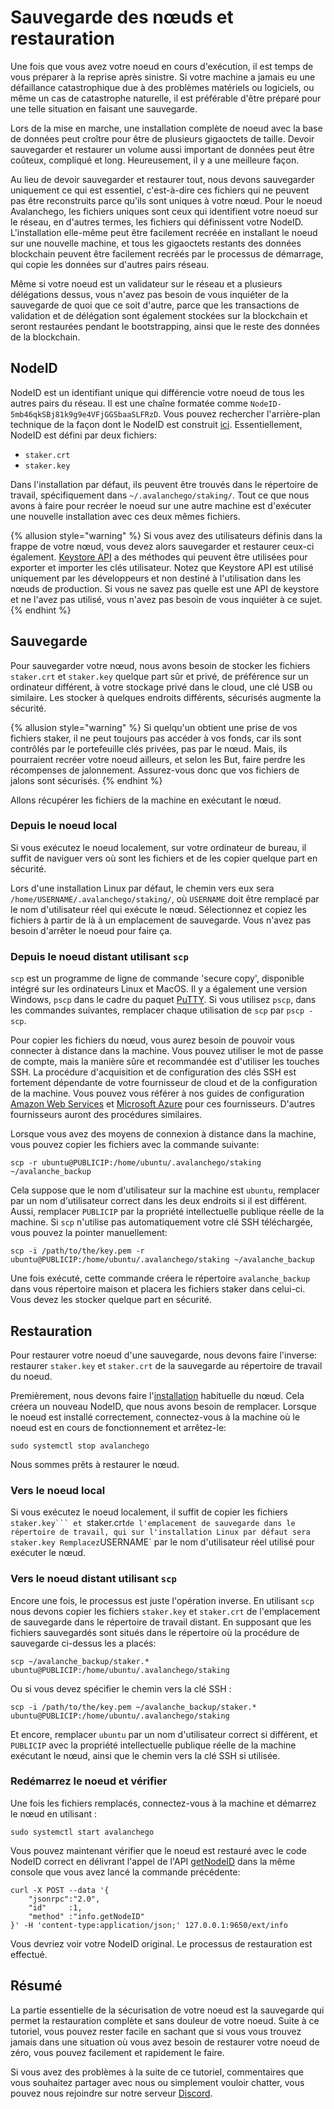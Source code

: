 # Sauvegarde des nœuds et restauration

Une fois que vous avez votre noeud en cours d'exécution, il est temps de vous préparer à la reprise après sinistre. Si votre machine a jamais eu une défaillance catastrophique due à des problèmes matériels ou logiciels, ou même un cas de catastrophe naturelle, il est préférable d'être préparé pour une telle situation en faisant une sauvegarde.

Lors de la mise en marche, une installation complète de noeud avec la base de données peut croître pour être de plusieurs gigaoctets de taille. Devoir sauvegarder et restaurer un volume aussi important de données peut être coûteux, compliqué et long. Heureusement, il y a une meilleure façon.

Au lieu de devoir sauvegarder et restaurer tout, nous devons sauvegarder uniquement ce qui est essentiel, c'est-à-dire ces fichiers qui ne peuvent pas être reconstruits parce qu'ils sont uniques à votre nœud. Pour le noeud Avalanchego, les fichiers uniques sont ceux qui identifient votre noeud sur le réseau, en d'autres termes, les fichiers qui définissent votre NodeID. L'installation elle-même peut être facilement recréée en installant le noeud sur une nouvelle machine, et tous les gigaoctets restants des données blockchain peuvent être facilement recréés par le processus de démarrage, qui copie les données sur d'autres pairs réseau.

Même si votre noeud est un validateur sur le réseau et a plusieurs délégations dessus, vous n'avez pas besoin de vous inquiéter de la sauvegarde de quoi que ce soit d'autre, parce que les transactions de validation et de délégation sont également stockées sur la blockchain et seront restaurées pendant le bootstrapping, ainsi que le reste des données de la blockchain.

## NodeID

NodeID est un identifiant unique qui différencie votre noeud de tous les autres pairs du réseau. Il est une chaîne formatée comme `NodeID-5mb46qkSBj81k9g9e4VFjGGSbaaSLFRzD`. Vous pouvez rechercher l'arrière-plan technique de la façon dont le NodeID est construit [ici](../../references/cryptographic-primitives.md#tls-addresses). Essentiellement, NodeID est défini par deux fichiers:

* `staker.crt`
* `staker.key`

Dans l'installation par défaut, ils peuvent être trouvés dans le répertoire de travail, spécifiquement dans `~/.avalanchego/staking/`. Tout ce que nous avons à faire pour recréer le noeud sur une autre machine est d'exécuter une nouvelle installation avec ces deux mêmes fichiers.

{% allusion style="warning" %} Si vous avez des utilisateurs définis dans la frappe de votre nœud, vous devez alors sauvegarder et restaurer ceux-ci également. [Keystore API](../../avalanchego-apis/keystore-api.md) a des méthodes qui peuvent être utilisées pour exporter et importer les clés utilisateur. Notez que Keystore API est utilisé uniquement par les développeurs et non destiné à l'utilisation dans les nœuds de production. Si vous ne savez pas quelle est une API de keystore et ne l'avez pas utilisé, vous n'avez pas besoin de vous inquiéter à ce sujet. {% endhint %}

## Sauvegarde

Pour sauvegarder votre nœud, nous avons besoin de stocker les fichiers `staker.crt` et `staker.key` quelque part sûr et privé, de préférence sur un ordinateur différent, à votre stockage privé dans le cloud, une clé USB ou similaire. Les stocker à quelques endroits différents, sécurisés augmente la sécurité.

{% allusion style="warning" %} Si quelqu'un obtient une prise de vos fichiers staker, il ne peut toujours pas accéder à vos fonds, car ils sont contrôlés par le portefeuille clés privées, pas par le nœud. Mais, ils pourraient recréer votre noeud ailleurs, et selon les But, faire perdre les récompenses de jalonnement. Assurez-vous donc que vos fichiers de jalons sont sécurisés. {% endhint %}

Allons récupérer les fichiers de la machine en exécutant le nœud.

### Depuis le noeud local

Si vous exécutez le noeud localement, sur votre ordinateur de bureau, il suffit de naviguer vers où sont les fichiers et de les copier quelque part en sécurité.

Lors d'une installation Linux par défaut, le chemin vers eux sera `/home/USERNAME/.avalanchego/staking/`, où `USERNAME` doit être remplacé par le nom d'utilisateur réel qui exécute le nœud. Sélectionnez et copiez les fichiers à partir de là à un emplacement de sauvegarde. Vous n'avez pas besoin d'arrêter le noeud pour faire ça.

### Depuis le noeud distant utilisant `scp`

`scp` est un programme de ligne de commande 'secure copy', disponible intégré sur les ordinateurs Linux et MacOS. Il y a également une version Windows, `pscp` dans le cadre du paquet [PuTTY](https://www.chiark.greenend.org.uk/~sgtatham/putty/latest.html). Si vous utilisez `pscp`, dans les commandes suivantes, remplacer chaque utilisation de `scp` par `pscp -scp`.

Pour copier les fichiers du nœud, vous aurez besoin de pouvoir vous connecter à distance dans la machine. Vous pouvez utiliser le mot de passe de compte, mais la manière sûre et recommandée est d'utiliser les touches SSH. La procédure d'acquisition et de configuration des clés SSH est fortement dépendante de votre fournisseur de cloud et de la configuration de la machine. Vous pouvez vous référer à nos guides de configuration [Amazon Web Services](setting-up-an-avalanche-node-with-amazon-web-services-aws.md) et [Microsoft Azure](set-up-an-avalanche-node-with-microsoft-azure.md) pour ces fournisseurs. D'autres fournisseurs auront des procédures similaires.

Lorsque vous avez des moyens de connexion à distance dans la machine, vous pouvez copier les fichiers avec la commande suivante:

```text
scp -r ubuntu@PUBLICIP:/home/ubuntu/.avalanchego/staking ~/avalanche_backup
```

Cela suppose que le nom d'utilisateur sur la machine est `ubuntu`, remplacer par un nom d'utilisateur correct dans les deux endroits si il est différent. Aussi, remplacer `PUBLICIP` par la propriété intellectuelle publique réelle de la machine. Si `scp` n'utilise pas automatiquement votre clé SSH téléchargée, vous pouvez la pointer manuellement:

```text
scp -i /path/to/the/key.pem -r ubuntu@PUBLICIP:/home/ubuntu/.avalanchego/staking ~/avalanche_backup
```

Une fois exécuté, cette commande créera le répertoire `avalanche_backup` dans vous répertoire maison et placera les fichiers staker dans celui-ci. Vous devez les stocker quelque part en sécurité.

## Restauration

Pour restaurer votre noeud d'une sauvegarde, nous devons faire l'inverse: restaurer `staker.key` et `staker.crt` de la sauvegarde au répertoire de travail du noeud.

Premièrement, nous devons faire l'[installation](set-up-node-with-installer.md) habituelle du nœud. Cela créera un nouveau NodeID, que nous avons besoin de remplacer. Lorsque le noeud est installé correctement, connectez-vous à la machine où le noeud est en cours de fonctionnement et arrêtez-le:

```text
sudo systemctl stop avalanchego
```

Nous sommes prêts à restaurer le nœud.

### Vers le noeud local

Si vous exécutez le noeud localement, il suffit de copier les fichiers `staker.key``` et `staker.crt` de l'emplacement de sauvegarde dans le répertoire de travail, qui sur l'installation Linux par défaut sera staker.key Remplacez `USERNAME` par le nom d'utilisateur réel utilisé pour exécuter le nœud.

### Vers le noeud distant utilisant `scp`

Encore une fois, le processus est juste l'opération inverse. En utilisant `scp` nous devons copier les fichiers `staker.key` et `staker.crt` de l'emplacement de sauvegarde dans le répertoire de travail distant. En supposant que les fichiers sauvegardés sont situés dans le répertoire où la procédure de sauvegarde ci-dessus les a placés:

```text
scp ~/avalanche_backup/staker.* ubuntu@PUBLICIP:/home/ubuntu/.avalanchego/staking
```

Ou si vous devez spécifier le chemin vers la clé SSH :

```text
scp -i /path/to/the/key.pem ~/avalanche_backup/staker.* ubuntu@PUBLICIP:/home/ubuntu/.avalanchego/staking
```

Et encore, remplacer `ubuntu` par un nom d'utilisateur correct si différent, et `PUBLICIP` avec la propriété intellectuelle publique réelle de la machine exécutant le nœud, ainsi que le chemin vers la clé SSH si utilisée.

### Redémarrez le noeud et vérifier

Une fois les fichiers remplacés, connectez-vous à la machine et démarrez le nœud en utilisant :

```text
sudo systemctl start avalanchego
```

Vous pouvez maintenant vérifier que le noeud est restauré avec le code NodeID correct en délivrant l'appel de l'API [getNodeID](https://docs.avax.network/build/avalanchego-apis/info-api#info-getnodeid) dans la même console que vous avez lancé la commande précédente:

```text
curl -X POST --data '{
    "jsonrpc":"2.0",
    "id"     :1,
    "method" :"info.getNodeID"
}' -H 'content-type:application/json;' 127.0.0.1:9650/ext/info
```

Vous devriez voir votre NodeID original. Le processus de restauration est effectué.

## Résumé

La partie essentielle de la sécurisation de votre noeud est la sauvegarde qui permet la restauration complète et sans douleur de votre noeud. Suite à ce tutoriel, vous pouvez rester facile en sachant que si vous vous trouvez jamais dans une situation où vous avez besoin de restaurer votre noeud de zéro, vous pouvez facilement et rapidement le faire.

Si vous avez des problèmes à la suite de ce tutoriel, commentaires que vous souhaitez partager avec nous ou simplement vouloir chatter, vous pouvez nous rejoindre sur notre serveur [Discord](https://chat.avalabs.org/).

